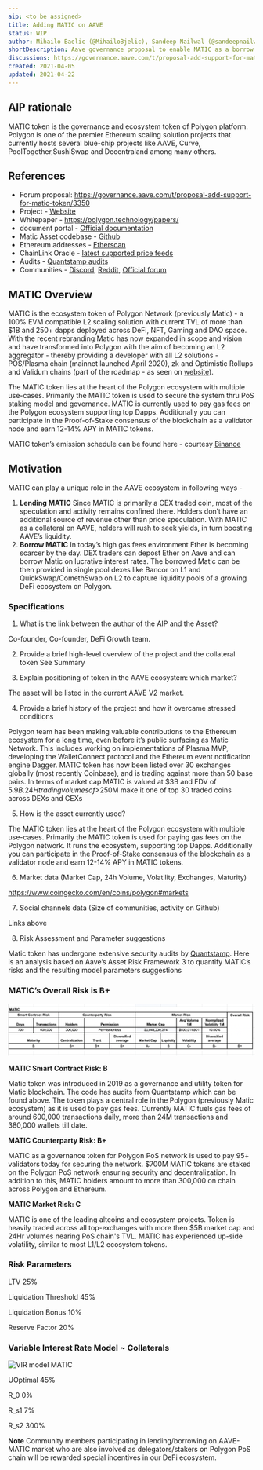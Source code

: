 ```yaml
---
aip: <to be assigned>
title: Adding MATIC on AAVE
status: WIP
author: Mihailo Baelic (@MihailoBjelic), Sandeep Nailwal (@sandeepnailwal) and Hamzah Khan (@khamzah22)
shortDescription: Aave governance proposal to enable MATIC as a borrow asset
discussions: https://governance.aave.com/t/proposal-add-support-for-matic-token/3350
created: 2021-04-05
updated: 2021-04-22
---
```


## AIP rationale

MATIC token is the governance and ecosystem token of Polygon platform. Polygon is one of the premier Ethereum scaling solution projects that currently hosts several blue-chip projects like AAVE, Curve, PoolTogether,SushiSwap and Decentraland among many others. 

## References

- Forum proposal: https://governance.aave.com/t/proposal-add-support-for-matic-token/3350
- Project - [Website](http://polygon.technology/)
- Whitepaper - https://polygon.technology/papers/
- document portal - [Official documentation](https://docs.matic.network/)
- Matic Asset codebase - [Github](https://github.com/maticnetwork/contracts)
- Ethereum addresses - [Etherscan](https://etherscan.io/token/0x7d1afa7b718fb893db30a3abc0cfc608aacfebb0)
- ChainLink Oracle - [latest supported price feeds](https://talk.linkpool.io/t/14-mar-20-mar-chainlink-contract-update/86)
- Audits - [Quantstamp audits](https://drive.google.com/file/d/1jn0pA2OdJ5YOfGy9nSsKLEopFTqSBu6w/view?usp=sharing)
- Communities - [Discord](https://discord.com/invite/XvpHAxZ), [Reddit](https://www.reddit.com/r/maticnetwork/), [Official forum](https://forum.matic.network/)

## MATIC Overview
MATIC is the ecosystem token of Polygon Network (previously Matic) - a 100% EVM compatible L2 scaling solution with current TVL of more than $1B and 250+ dapps deployed across DeFi, NFT, Gaming and DAO space. With the recent rebranding Matic has now expanded in scope and vision and have transformed into Polygon with the aim of becoming an L2 aggregator - thereby providing a developer with all L2 solutions - POS/Plasma chain (mainnet launched April 2020), zk and Optimistic Rollups and Validum chains (part of the roadmap - as seen on [website](https://polygon.technology/technology/)).

The MATIC token lies at the heart of the Polygon ecosystem with multiple use-cases. Primarily the MATIC token is used to secure the system thru PoS staking model and governance. MATIC is currently used to pay gas fees on the Polygon ecosystem supporting top Dapps. Additionally you can participate in the Proof-of-Stake consensus of the blockchain as a validator node and earn 12-14% APY in MATIC tokens.

MATIC token’s emission schedule can be found here - courtesy [Binance](https://research.binance.com/en/projects/matic-network)

## Motivation
MATIC can play a unique role in the AAVE ecosystem in following ways -

1. **Lending MATIC**
Since MATIC is primarily a CEX traded coin, most of the speculation and activity remains confined there. Holders don’t have an additional source of revenue other than price speculation. With MATIC as a collateral on AAVE, holders will rush to seek yields, in turn boosting AAVE’s liquidity.
2. **Borrow MATIC**
In today’s high gas fees environment Ether is becoming scarcer by the day. DEX traders can depost Ether on Aave and can borrow Matic on lucrative interest rates. The borrowed Matic can be then provided in single pool dexes like Bancor on L1 and QuickSwap/ComethSwap on L2 to capture liquidity pools of a growing DeFi ecosystem on Polygon.

### Specifications

1. What is the link between the author of the AIP and the Asset?

Co-founder, Co-founder, DeFi Growth team.

2. Provide a brief high-level overview of the project and the collateral token
See Summary

3. Explain positioning of token in the AAVE ecosystem: which market?

The asset will be listed in the current AAVE V2 market.

4. Provide a brief history of the project and how it overcame stressed conditions

Polygon team has been making valuable contributions to the Ethereum ecosystem for a long time, even before it’s public surfacing as Matic Network. This includes working on implementations of Plasma MVP, developing the WalletConnect protocol and the Ethereum event notification engine Dagger.
MATIC token has now been listed over 30 exchanges globally (most recently Coinbase), and is trading against more than 50 base pairs. In terms of market cap MATIC is valued at $3B and FDV of $5.9B. 24H trading volumes of >$250M make it one of top 30 traded coins across DEXs and CEXs

5. How is the asset currently used?

The MATIC token lies at the heart of the Polygon ecosystem with multiple use-cases. Primarily the MATIC token is used for paying gas fees on the Polygon network. It runs the ecosystem, supporting top Dapps. Additionally you can participate in the Proof-of-Stake consensus of the blockchain as a validator node and earn 12-14% APY in MATIC tokens.

6. Market data (Market Cap, 24h Volume, Volatility, Exchanges, Maturity)

https://www.coingecko.com/en/coins/polygon#markets

7. Social channels data (Size of communities, activity on Github)

Links above

8. Risk Assessment and Parameter suggestions

Matic token has undergone extensive security audits by [Quantstamp](https://drive.google.com/file/d/1jn0pA2OdJ5YOfGy9nSsKLEopFTqSBu6w/view?usp=sharing).
Here is an analysis based on Aave’s Asset Risk Framework 3 to quantify MATIC’s risks and the resulting model parameters suggestions

### MATIC’s Overall Risk is B+

![MATIC token risk](../assets/AIP-matic-addAAVE/MATICrisks.png?raw=true)


**MATIC Smart Contract Risk: B**

Matic token was introduced in 2019 as a governance and utility token for Matic blockchain. The code has audits from Quantstamp which can be found above. The token plays a central role in the Polygon (previously Matic ecosystem) as it is used to pay gas fees. Currently MATIC fuels gas fees of around 600,000 transactions daily, more than 24M transactions and 380,000 wallets till date.

**MATIC Counterparty Risk: B+**

MATIC as a governance token for Polygon PoS network is used to pay 95+ validators today for securing the network. $700M MATIC tokens are staked on the Polygon PoS network ensuring security and decentralization. In addition to this, MATIC holders amount to more than 300,000 on chain across Polygon and Ethereum. 

**MATIC Market Risk: C**

MATIC is one of the leading altcoins and ecosystem projects. Token is heavily traded across all top-exchanges with more then $5B market cap and 24Hr volumes nearing PoS chain's TVL. MATIC has experienced up-side volatility, similar to most L1/L2 ecosystem tokens. 

### Risk Parameters 

LTV 25%

Liquidation Threshold 45%

Liquidation Bonus 10%

Reserve Factor 20%

### Variable Interest Rate Model ~ Collaterals

![VIR model MATIC](https://camo.githubusercontent.com/7900d43db70cb08fcd28bd1336b499ad783ab9e5063a567b8541e50b83f463a5/68747470733a2f2f692e696d6775722e636f6d2f33356b504775432e706e67)

UOptimal 45%

R_0 0%

R_s1 7%

R_s2 300%

**Note** Community members participating in lending/borrowing on AAVE-MATIC market who are also involved as delegators/stakers on Polygon PoS chain will be rewarded special incentives in our DeFi ecosystem.

